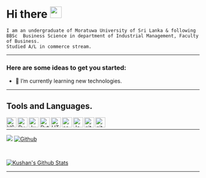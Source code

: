 # Hi there <img src="https://user-images.githubusercontent.com/61194721/117134971-f5437980-adc3-11eb-87d6-95dafe0bc256.gif" width="30px">
```
I am an undergraduate of Moratuwa University of Sri Lanka & following BBSc  Business Science in department of Industrial Management, Faculty of Business. 
Studied A/L in commerce stream.
```
<hr>

### Here are some ideas to get you started:

- 🌱 I’m currently learning new technologies.
<!--
- 🔭 I’m currently working on ...
- 👯 I’m looking to collaborate on ...
- 🤔 I’m looking for help with ...
- 💬 Ask me about ...
- 📫 How to reach me: ...
- 😄 Pronouns: ...
- ⚡ Fun fact: ...
-->
<hr>

## Tools and Languages.
<div>
<a href="https://code.visualstudio.com/" target="_blank"><img align="left" src="https://user-images.githubusercontent.com/61194721/117094077-65301080-ad80-11eb-8e03-20bc699513a3.png" alt="VS Code" height="26"></a>
<a href="https://www.jetbrains.com/pycharm/" target="_blank"><img align="left" src="https://user-images.githubusercontent.com/61194721/117093848-c3a8bf00-ad7f-11eb-885b-cee0237bb2ef.png" alt="Pycharme" height="26"></a>
<a href="https://jupyter.org/" target="_blank"><img align="left" src="https://user-images.githubusercontent.com/61194721/117093849-c4415580-ad7f-11eb-8eec-e7d245eb9279.png" alt="Jupyter" height="26"></a>
<a href="https://www.python.org/" target="_blank"><img align="left" src="https://user-images.githubusercontent.com/61194721/117093850-c4d9ec00-ad7f-11eb-9c7b-69d75855fe45.png" alt="Python" height="26"></a>
<a href="https://en.wikipedia.org/wiki/HTML" target="_blank"><img align="left" src="https://user-images.githubusercontent.com/61194721/117093842-c1defb80-ad7f-11eb-87a5-de8b9ee3a876.png" alt="HTML5" height="26"></a>
<a href="https://en.wikipedia.org/wiki/CSS" target="_blank"><img align="left" src="https://user-images.githubusercontent.com/61194721/117093837-c0153800-ad7f-11eb-8edf-3da0e33b9c6f.png" alt="css3" height="26"></a>
<a href="https://www.javascript.com/" target="_blank"><img align="left" src="https://user-images.githubusercontent.com/61194721/117093845-c3102880-ad7f-11eb-8c6f-5b46887a2d74.png" alt="Javascript" height="26"></a>
<a href="https://git-scm.com/" target="_blank"><img align="left" src="https://user-images.githubusercontent.com/61194721/117093841-c1466500-ad7f-11eb-9a04-b3322aa4cd0a.png" alt="git" height="26"></a>
<a href="https://github.com/" target="_blank"><img align="left" src="https://user-images.githubusercontent.com/61194721/117093844-c2779200-ad7f-11eb-9232-48268e8f0eba.png" alt="github" height="26"></a>
</div>
<br>
<hr>

![](https://visitor-badge.laobi.icu/badge?page_id=kushaneranga.kushaneranga)
[![Github](https://img.shields.io/github/followers/kushaneranga?label=Follow&style=social)](https://github.com/kushaneranga)

<br>

[![Kushan's Github Stats](https://github-readme-stats.vercel.app/api?username=kushaneranga&count_private=true&theme=default&show_icons=true)](https://github.com/kushaneranga)

<hr>
